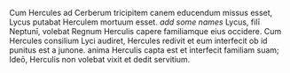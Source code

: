 

Cum Hercules ad Cerberum tricipitem canem educendum missus esset, Lycus putabat Herculem mortuum esset. *add some names*
Lycus, filī Neptunī, volebat Regnum Herculis capere familiamque eius occidere.
Cum Hercules consilium Lyci audiret, Hercules redivit et eum interfecit 
ob id punitus est a junone. 
anima Herculis capta est et interfecit familiam suam; 
Ideō, Herculis non volebat vixit et dedit servitium. 


